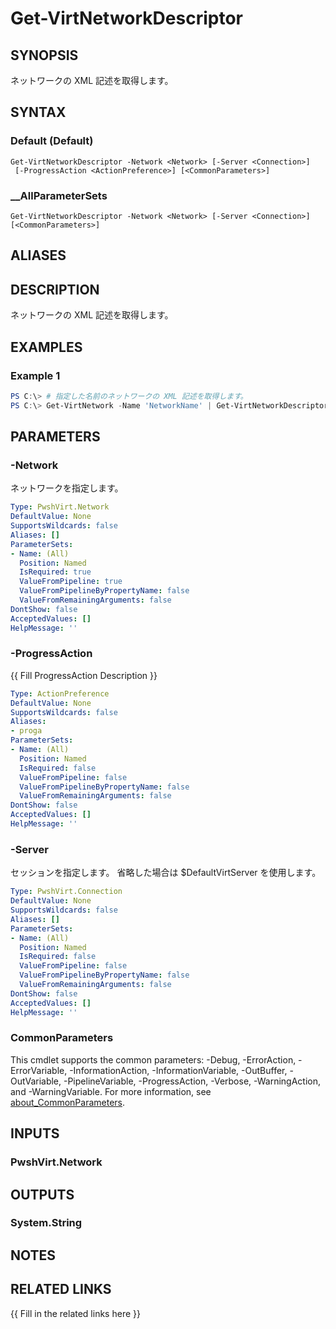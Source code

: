 ﻿---
document type: cmdlet
external help file: PwshVirt.dll-Help.xml
HelpUri: 
ms.date: 07/27/2025
PlatyPS schema version: 2024-05-01
---

# Get-VirtNetworkDescriptor

## SYNOPSIS

ネットワークの XML 記述を取得します。

## SYNTAX

### Default (Default)

```
Get-VirtNetworkDescriptor -Network <Network> [-Server <Connection>]
 [-ProgressAction <ActionPreference>] [<CommonParameters>]
```

### __AllParameterSets

```
Get-VirtNetworkDescriptor -Network <Network> [-Server <Connection>] [<CommonParameters>]
```

## ALIASES

## DESCRIPTION

ネットワークの XML 記述を取得します。

## EXAMPLES

### Example 1

```powershell
PS C:\> # 指定した名前のネットワークの XML 記述を取得します。
PS C:\> Get-VirtNetwork -Name 'NetworkName' | Get-VirtNetworkDescriptor
```

## PARAMETERS

### -Network

ネットワークを指定します。

```yaml
Type: PwshVirt.Network
DefaultValue: None
SupportsWildcards: false
Aliases: []
ParameterSets:
- Name: (All)
  Position: Named
  IsRequired: true
  ValueFromPipeline: true
  ValueFromPipelineByPropertyName: false
  ValueFromRemainingArguments: false
DontShow: false
AcceptedValues: []
HelpMessage: ''
```

### -ProgressAction

{{ Fill ProgressAction Description }}

```yaml
Type: ActionPreference
DefaultValue: None
SupportsWildcards: false
Aliases:
- proga
ParameterSets:
- Name: (All)
  Position: Named
  IsRequired: false
  ValueFromPipeline: false
  ValueFromPipelineByPropertyName: false
  ValueFromRemainingArguments: false
DontShow: false
AcceptedValues: []
HelpMessage: ''
```

### -Server

セッションを指定します。
省略した場合は $DefaultVirtServer を使用します。

```yaml
Type: PwshVirt.Connection
DefaultValue: None
SupportsWildcards: false
Aliases: []
ParameterSets:
- Name: (All)
  Position: Named
  IsRequired: false
  ValueFromPipeline: false
  ValueFromPipelineByPropertyName: false
  ValueFromRemainingArguments: false
DontShow: false
AcceptedValues: []
HelpMessage: ''
```

### CommonParameters

This cmdlet supports the common parameters: -Debug, -ErrorAction, -ErrorVariable,
-InformationAction, -InformationVariable, -OutBuffer, -OutVariable, -PipelineVariable,
-ProgressAction, -Verbose, -WarningAction, and -WarningVariable. For more information, see
[about_CommonParameters](https://go.microsoft.com/fwlink/?LinkID=113216).

## INPUTS

### PwshVirt.Network

## OUTPUTS

### System.String

## NOTES

## RELATED LINKS

{{ Fill in the related links here }}

